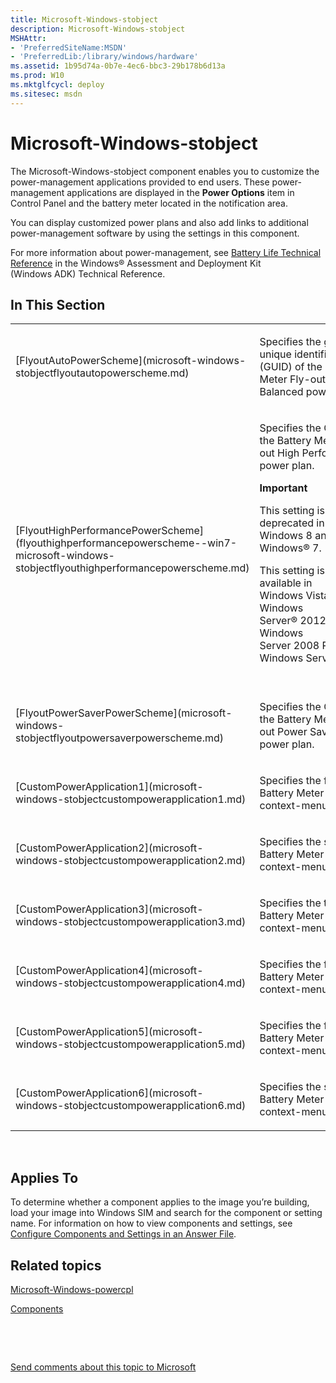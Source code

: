 ```yaml
---
title: Microsoft-Windows-stobject
description: Microsoft-Windows-stobject
MSHAttr:
- 'PreferredSiteName:MSDN'
- 'PreferredLib:/library/windows/hardware'
ms.assetid: 1b95d74a-0b7e-4ec6-bbc3-29b178b6d13a
ms.prod: W10
ms.mktglfcycl: deploy
ms.sitesec: msdn
---
```


# Microsoft-Windows-stobject


The Microsoft-Windows-stobject component enables you to customize the power-management applications provided to end users. These power-management applications are displayed in the **Power Options** item in Control Panel and the battery meter located in the notification area.

You can display customized power plans and also add links to additional power-management software by using the settings in this component.

For more information about power-management, see [Battery Life Technical Reference](http://go.microsoft.com/fwlink/?LinkId=206664) in the Windows® Assessment and Deployment Kit (Windows ADK) Technical Reference.

## In This Section


<table>
<colgroup>
<col width="50%" />
<col width="50%" />
</colgroup>
<tbody>
<tr class="odd">
<td><p>[FlyoutAutoPowerScheme](microsoft-windows-stobjectflyoutautopowerscheme.md)</p></td>
<td><p>Specifies the globally unique identifier (GUID) of the Battery Meter Fly-out Balanced power plan.</p></td>
</tr>
<tr class="even">
<td><p>[FlyoutHighPerformancePowerScheme](flyouthighperformancepowerscheme--win7-microsoft-windows-stobjectflyouthighperformancepowerscheme.md)</p></td>
<td><p>Specifies the GUID of the Battery Meter Fly-out High Performance power plan.</p>
<div class="alert">
<strong>Important</strong>  
<p>This setting is deprecated in Windows 8 and Windows® 7.</p>
<p>This setting is available in Windows Vista, Windows Server® 2012, Windows Server 2008 R2, and Windows Server 2008.</p>
</div>
<div>
 
</div></td>
</tr>
<tr class="odd">
<td><p>[FlyoutPowerSaverPowerScheme](microsoft-windows-stobjectflyoutpowersaverpowerscheme.md)</p></td>
<td><p>Specifies the GUID of the Battery Meter Fly-out Power Saver power plan.</p></td>
</tr>
<tr class="even">
<td><p>[CustomPowerApplication1](microsoft-windows-stobjectcustompowerapplication1.md)</p></td>
<td><p>Specifies the first Battery Meter custom context-menu item.</p></td>
</tr>
<tr class="odd">
<td><p>[CustomPowerApplication2](microsoft-windows-stobjectcustompowerapplication2.md)</p></td>
<td><p>Specifies the second Battery Meter custom context-menu item.</p></td>
</tr>
<tr class="even">
<td><p>[CustomPowerApplication3](microsoft-windows-stobjectcustompowerapplication3.md)</p></td>
<td><p>Specifies the third Battery Meter custom context-menu item.</p></td>
</tr>
<tr class="odd">
<td><p>[CustomPowerApplication4](microsoft-windows-stobjectcustompowerapplication4.md)</p></td>
<td><p>Specifies the fourth Battery Meter custom context-menu item.</p></td>
</tr>
<tr class="even">
<td><p>[CustomPowerApplication5](microsoft-windows-stobjectcustompowerapplication5.md)</p></td>
<td><p>Specifies the fifth Battery Meter custom context-menu item.</p></td>
</tr>
<tr class="odd">
<td><p>[CustomPowerApplication6](microsoft-windows-stobjectcustompowerapplication6.md)</p></td>
<td><p>Specifies the sixth Battery Meter custom context-menu item.</p></td>
</tr>
</tbody>
</table>

 

## Applies To


To determine whether a component applies to the image you’re building, load your image into Windows SIM and search for the component or setting name. For information on how to view components and settings, see [Configure Components and Settings in an Answer File](https://msdn.microsoft.com/library/windows/hardware/dn915078).

## Related topics


[Microsoft-Windows-powercpl](microsoft-windows-powercpl-win7-microsoft-windows-powercpl.md)

[Components](components-b-unattend.md)

 

 

[Send comments about this topic to Microsoft](mailto:wsddocfb@microsoft.com?subject=Documentation%20feedback%20%5Bp_unattend\p_unattend%5D:%20Microsoft-Windows-stobject%20%20RELEASE:%20%2810/3/2016%29&body=%0A%0APRIVACY%20STATEMENT%0A%0AWe%20use%20your%20feedback%20to%20improve%20the%20documentation.%20We%20don't%20use%20your%20email%20address%20for%20any%20other%20purpose,%20and%20we'll%20remove%20your%20email%20address%20from%20our%20system%20after%20the%20issue%20that%20you're%20reporting%20is%20fixed.%20While%20we're%20working%20to%20fix%20this%20issue,%20we%20might%20send%20you%20an%20email%20message%20to%20ask%20for%20more%20info.%20Later,%20we%20might%20also%20send%20you%20an%20email%20message%20to%20let%20you%20know%20that%20we've%20addressed%20your%20feedback.%0A%0AFor%20more%20info%20about%20Microsoft's%20privacy%20policy,%20see%20http://privacy.microsoft.com/default.aspx. "Send comments about this topic to Microsoft")





